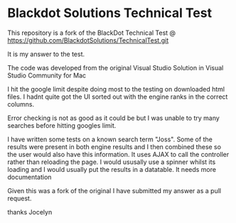 # Blackdot Solutions Technical Test

This repository is a fork of the BlackDot Technical Test @ https://github.com/BlackdotSolutions/TechnicalTest.git

It is my answer to the test.

The code was developed from the original Visual Studio Solution in Visual Studio Community for Mac

I hit the google limit despite doing most to the testing on downloaded html files.  I hadnt quite got the UI sorted out with the engine ranks in the correct columns.

Error checking is not as good as it could be but I was unable to try many searches before hitting googles limit.

I have written some tests on a known search term "Joss".  Some of the results were present in both engine results and I then combined these so the user would also have this information.  It uses AJAX to call the controller rather than reloading the page.  I would ususally use a spinner whilst its loading and I would usually put the results in a datatable. It needs more documentation

Given this was a fork of the original I have submitted my answer as a pull request.

thanks
Jocelyn

